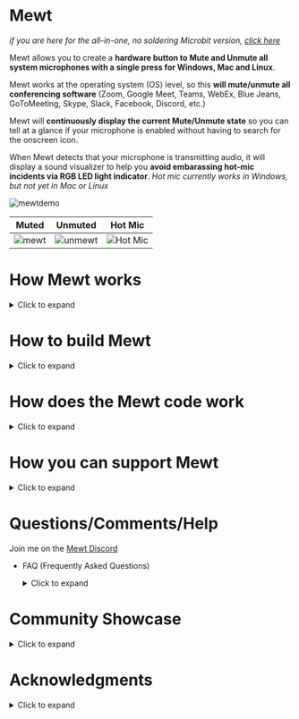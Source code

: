 # Mewt

_if you are here for the all-in-one, no soldering Microbit version, [click here](https://github.com/dakota-mewt/mewt/blob/main/README_Microbit.md)_

Mewt allows you to create a **hardware button to Mute and Unmute all system microphones with a single press for Windows, Mac and Linux**.  

Mewt works at the operating system (OS) level, so this **will mute/unmute all conferencing software** (Zoom, Google Meet, Teams, WebEx, Blue Jeans, GoToMeeting, Skype, Slack, Facebook, Discord, etc.)

Mewt will **continuously display the current Mute/Unmute state** so you can tell at a glance if your microphone is enabled without having to search for the onscreen icon. 

When Mewt detects that your microphone is transmitting audio, it will display a sound visualizer to help you **avoid embarassing hot-mic incidents via RGB LED light indicator**. _Hot mic currently works in Windows, but not yet in Mac or Linux_

![mewtdemo](/images/mewtdemolowrez.gif)

Muted | Unmuted | Hot Mic
:------------: | :-------------: | :-------------:
![mewt](/images/mewt/red.jpg) | ![unmewt](/images/mewt/blue.jpg) | ![Hot Mic](/images/mewt/hotmic.gif)

# How Mewt works
<details>
 <summary>Click to expand</summary> 

Mewt is made up of 2 parts: 
   
1. Physical components
   1. A physical button to control mute state, with a built-in RGB LED to display mute state / hot-mic
   1. An Arduino microcontroller to interface with the button and the LED. This is also what will communicate with your computer
1. Code running on your computer to 
   1. Recognize button presses to toggle microphone mute/unmute
   1. Read microphone mute/unmute state and send information to the physical components to display status
   1. Read microphone volume levels and send information to the physical components to display hot-mic
![mewtdesign](/images/mewtdesign.png)

</details>

# How to build Mewt
<details>
 <summary>Click to expand</summary>


## Get physical components
<details>
 <summary>Click to expand</summary>

_Note: these are not referral links, I do not benefit from you clicking on these links.  I am not making an endorsement for Amazon or specific 3rd party merchants.  These are purely to help people get started_
### 1. Get a button (~$3 - $20)
* $18[![deluxemomentary](/images/deluxemomentary.png)](https://www.ebay.com/itm/333311892227)

  <details>
   <summary>Click to expand

  **Things to consider**
     </summary> 

  * **Size**: too small makes it hard to press, too big and it takes up desk space.  
  * **Depth**: shallower buttons are easier to mount
  * **LED**: you can find buttons without LED lights, with a single colored LED light, with two color LEDs, or even with RGB (Red/Green/Blue) LEDs.  Buttons with RGB LEDs allows Mewt to function fully, but they are also often bulkier, pricier and more difficult to wire.  
  * **State**: after you press it once, if it stays depressed (On state) and vice versa, it is called a "latching" button.  If after you press it, the button resets itself so that you can never tell if it's On or Off by visually looking at it, then it is called a "momentary" button.  Mewt works with either.
  * **Form factor**: Mewt can also work as a toggle switch instead of a button
  * **Common anode vs Common cathode**:  Mewt works with either.  This just affects how you physically connect it to the Arduino.
  * **Voltage**: 3V-6V are best as that is what Arduinos output.  I have had no issues with 12V.  I don't think Arduinos can drive 120/220V.
  * **Resistor**: Buttons with built-in LEDs typically have resistors already and do not need separate resistors
  * **SPST/SPDT/DPST/DPDT**: Super confusing, right?  Here's a [link that explains](https://spemco.com/blog/single-pole-triple-throw-triple-pole-single-throw-spst-dpdt-etc-how-to-tell-the-difference) it. TL;DR: get an SPST or SPDT.  avoid DPST/DPDT, they're overkill.

  **Other Examples**: 

  _ |Latch | Momentary | Switch 
  :-------------: | :-------------: | :-------------: | :-------------:
  Basic* | ![basiclatching](/images/basiclatching.png)[$3](https://www.amazon.com/dp/B07WGNSRXR) | ![basicmomentary](/images/basicmomentary.png)[$3](https://www.amazon.com/dp/B07VSFLTMJ) | ![basictoggleswitch](/images/basictoggleswitch.png)[$3](https://www.amazon.com/dp/B07SXRKY6C/) 
  Deluxe | ![deluxelatching](/images/deluxelatching.png)[$8](https://www.amazon.com/gp/product/B07KQ3P2Y2) | ![deluxemomentary](/images/deluxemomentary.png)[$18](https://www.ebay.com/itm/333311892227) | ![deluxetoggleswitch](/images/deluxetoggleswitch.png)[$10*](https://www.amazon.com/gp/product/B008DG7NWQ) 
  </details>
  
  * *buttons without built-in RGB LEDs will require that you separately wire in an RGB for hot-mic, or run modified code for hot-mic to display a blinking LED instead of flashing colors

### 2. Get an Arduino microcontroller (~$10)
* $8[![cheappromicro](/images/cheappromicro.png)](https://www.amazon.com/dp/B07J2Q3ZD5/)
  <details>
   <summary>Click to expand

   **Things to consider**
     </summary>

  Any Arduino model (Pro Micro, Nano, Uno, etc) should work.  Pick the USB connector of your choice (Micro-USB, Mini-USB, UBS-C), Mewt is agnostic.  
  **Things to consider**:
  * **Size**: Pro Micro is the smallest, followed closely by the Nano. Unos are pretty big
  * **To solder or not**: if you don't want to solder, get an Uno or a Pro Micro/Nano with pre-soldered headers ![headers](/images/arduino-with-header.png) and a breadboard ![breadboard](/images/breadboard.png).  _Headers are the pins that stick out from the Arduino_

  **Examples**: 

  _ | Pro Micro | Nano | Uno 
  :------------: | :-------------: | :-------------: | :-------------:
  Size | Smallest ![promicro](/images/promicro.png) | Slightly larger ![nano](/images/nano.png)| Large ![uno](/images/uno.png)
  With Headers  | N/A |  [$6](https://www.amazon.com/dp/B082HGQ24C/) | [$11](https://www.amazon.com/dp/B016D5KOO)
  Without Headers  | [$8](https://www.amazon.com/dp/B07J2Q3ZD5) | [$13](https://www.amazon.com/dp/B07VX7MX27) | N/A
  </details>


### 3. Get wires, solder, soldering iron

### Don't want to solder?

  <details>
   <summary>If so, click here to expand</summary> 

### Basic Mewt
You may be interested in building a simplified version of Mewt because you don't want to solder, or because it is a good way to learn/experiment, or as a project for your kids. 

![mewtbasic](/images/mewtbasic.gif)

**Get an Arduino Starter Kit**: 
* $20[![arduinostarterkit](/images/arduinostarterkit.png)](https://www.amazon.com/dp/B01DGD2GAO/)

It will come with everything you need (Arduino, breadboard, wires, buttons, LEDs, resistors).  Plus you still have spare parts to make other projects when you're done!


**Or a Microbit**:
* $15[![microbit](/images/mewtdemomicrobitlowrez.gif)](https://www.adafruit.com/product/3530)
* You won't have to wire **ANYTHING** up, the buttons and LED displays are built-in.
* Skip over to the [Microbit readme](https://github.com/dakota-mewt/mewt/blob/main/README_Microbit.md)
</details>
 

</details>

## Test physical components
<details>
 <summary>Click to expand</summary>

### 1. Plug in your Arduino and find its COM port
<details>
 <summary>Click to expand</summary>
 
* Windows
  <details>
   <summary>Click to expand</summary>
 
   1. Click Start 
   ![clickstart](/images/screenshots/windows/clickstart.png)
   1. Type in **_device manager_** to search and open 
   ![devicemanager](/images/screenshots/windows/devicemanager.png)
   1. Scroll down to **_ports_** and expand it.  _Note: you may not see a Ports listing until after the next step, don't panic._
   1. Now plug your Arduino into your computer's USB port.  Depending on your Arduino model, you may see some lights blink on your Arduino at this point.
   1. The **_Device Manager_** window may refresh at this point.  scroll down to **_ports_**, and expand it (again).
   1. You should see a listing for **_Arduino [specific model] (COMx)_** where **_x_** is usually a number from 3 - 15 
   ![ports](/images/screenshots/windows/ports.png)
   1. Jot down the COMx serial port somewhere, we'll need to reference it later
   </details>

* Mac
  <details>
   <summary>Click to expand</summary>
   
   1. Click **_Finder->Applications->Utilities->Terminal_** 
   ![terminal](/images/screenshots/mac/terminal.png)
   1. In the Terminal window, type in **_ls /dev/tty.*_** and hit enter. Make a mental note of the results.  
   ![portsbeforearduino](/images/screenshots/mac/portsbeforearduino.png)
   1. Now plug your Arduino into your computer's USB port.  Depending on your Arduino model, you may see some lights blink on your Arduino at this point.
   1. In the Terminal window, type in **_ls /dev/tty.*_** and hit enter (again). 
   ![portsafterarduino](/images/screenshots/mac/portsafterarduino.png)
   1. Jot down the new entry **_/dev/tty.XXXXXXXX_** serial port somewhere, we'll need to reference it later
   </details>
 

* Linux
  <details>
   <summary>Click to expand</summary>
   
   1. In a Terminal window, type in **_ls /dev/tty.*_** and hit enter. Make a mental note of the results.  
   ![portsbeforearduino](/images/screenshots/mac/portsbeforearduino.png)
   1. Now plug your Arduino into your computer's USB port.  Depending on your Arduino model, you may see some lights blink on your Arduino at this point.
   1. In the Terminal window, type in **_ls /dev/tty.*_** and hit enter (again). 
   ![portsafterarduino](/images/screenshots/mac/portsafterarduino.png)
   1. Jot down the new entry **_/dev/tty.XXXXXXXX_** serial port somewhere, we'll need to reference it later
   </details>
</details>

### 2. Download and install the Arduino IDE to test your Arduino
<details>
 <summary>Click to expand</summary>

1. Go to [The Arduino Download Page](https://www.arduino.cc/en/software) to download the latest IDE for your OS
1. Click on **Windows Installer** to download the latest version
![arduinodownload](/images/screenshots/arduino/arduinodownload.png)
1. Install and launch the IDE
1. Select **_File->New_** and delete everything in the new window that opens up
1. Select **_Tools->Board_** and choose your Arduino model.  _for Pro Micros, choose Arduino Leonardo_ 
![boards](/images/screenshots/arduino/boards.png)
1. Select **_Tools->Ports_** and choose the same serial port that you jotted down earlier 
![portselection](/images/screenshots/arduino/portselection.png)
1. In the editor window paste in this code borrowed from **Abdullah Al Mamun** from [Instructables.com](https://www.instructables.com/Arduino-Function-Serialread-And-SerialreadString/) 
 ```c
 String a;
 void setup() {
  Serial.begin(9600); // opens serial port, sets data rate to 9600 bps
 }

 void loop() {
  while(Serial.available()) {
   a= Serial.readString();// read the incoming data as string
   Serial.println(a);
  }
 }
```

1. Select **_Sketch->Verify/Compile_**.  You can click **_Save_** when it prompts you to save the sketch folder.  
![verifycompile](/images/screenshots/arduino/verifycompile.png)
1. You should see a green **Done Compiling** status at the bottom of your Arduino window 
![donecompiling](/images/screenshots/arduino/donecompiling.png)
1. Select **_Sketch->Upload_**.
![upload](/images/screenshots/arduino/upload.png)
1. You should see the status change to **Uploading**, the lights on the Arduino should blink, followed by a green **Done Uploading** status at the bottom of your Arduino window. 
![doneuploading](/images/screenshots/arduino/doneuploading.png)
1. If you get an error while uploading, some Arduino models require you to select your Bootloader.  To do that, select **_Tools->Processor->(Old Bootloader)_** and try uploading again.  
![processorbootloader](/images/screenshots/arduino/processorbootloader.png)
1. Select **_Tools->Serial Monitor_** 
![serialmonitor](/images/screenshots/arduino/serialmonitor.png)
1. Make sure the 2 selections on the lower right hand of the screen are: **Both NL & CR** and **9600 baud** 
![serialmonitorparameter](/images/screenshots/arduino/serialmonitorparameter.png)
1. In the text box, type in **_Hello World_** and click **_Send_**
1. If all goes well, you should see the same words show up below the text box next to a timestamp 
![helloworld](/images/screenshots/arduino/helloworld.png)
1. **Congratulations** if this is your first Arduino program!  Go get a gummi bear and shove it in your face!
 <details>
  <summary>
   
   _Curious as to what the program did?_
   </summary>
  
  It created a variable (**a**) to be a placeholder.  It then set speed at which the Arduino communicates with the computer over the Serial port (interesting tidbit, USB stands for _Universal **Serial** Bus_) to 9600 bauds.  Remember that is also the speed that we are using to monitor the iteractions.  
  
  After that, it runs an infinite loop that checks the Serial port for data.  If there's no data, it does nothing.  But since it's an infinite loop, it will immediately check the Serial port for data again.  This happens over and over again until finally you type in "Hello World" and hit Send.  That sends the data from your computer over the Serial port to the Arduino.  The check detects data when this happens.  It will then use the variable (**a**) to temporarily hold on to that data.  Lastly, it will dump that data back onto the Serial port for the computer to display.
  
  This is why everything you type in the text box will show up in the output window after a small delay.
 </details>
</details>



### 3. Test your button 
<details>
 <summary>Click to expand</summary>

* **SPST/SPDT/DPST/DPDT**: Here's a [link that explains](https://spemco.com/blog/single-pole-triple-throw-triple-pole-single-throw-spst-dpdt-etc-how-to-tell-the-difference) it.

**If your button is a SPST**
   <details>
   <summary>Click to expand</summary>
   
   Then, it should have 2 switch terminals.  
   * A Common (sometimes labeled **C**)
   * A Normally Open (sometimes labeled **NO**)
   
   </details>

**If your button is a SPDT**
   <details>
   <summary>Click to expand</summary>
   
   Then, it should have 3 switch terminals.  
   ![spdtschematics](/images/spdtschematics.png)
   * A Common (sometimes labeled **C**)
   * A Normally Open (sometimes labeled **NO**)
   * A Normally Closed (sometimes labeled **NC**)
   
   </details>
   


* Connect the button **NO** terminal to **D2** on your Arduino
* Connect the button **C** terminal to **GND** on your Arduino

_Consider testing with jumper cables and a breadboard rather than directly soldering.  It is easier to identify faulty components or make changes this way._
  ![buttontestwiring](/images/buttontestwiring.png)
* in the editor window paste in [this code](/code/arduino/tests/mewt-button-test.ino) 
  
 <details>
  <summary>
   
   _See the code_
   </summary>

   ```c
 const int mewtButton = 2;     
      int mewtState = 0;
      byte inByte;     
      int inInt;

 void setup() {
   Serial.begin(9600);
   Serial.setTimeout(50);
   // initialize digital pin LED_BUILTIN as an output.
   pinMode(LED_BUILTIN, OUTPUT);
   pinMode(mewtButton, INPUT_PULLUP);   
 }

 // the loop function runs over and over again forever
 void loop() {    
   mewtState = digitalRead(mewtButton);

   if (mewtState == LOW) {
     digitalWrite(LED_BUILTIN, HIGH);  
     Serial.println("pressed");      
     delay(500);
   }
   if (mewtState == HIGH) {
     digitalWrite(LED_BUILTIN, LOW);  
     Serial.println("released");      
     delay(500);
   }
   delay(500);
 }
   ```
 </details>   

1. Select **_Sketch->Verify/Compile_**.  You can click **_Save_** when it prompts you to save the sketch folder.  
![verifycompile](/images/screenshots/arduino/verifycompile.png)
1. You should see a green **Done Compiling** status at the bottom of your Arduino window 
![donecompiling](/images/screenshots/arduino/donecompiling.png)
1. Select **_Sketch->Upload_**.  
![upload](/images/screenshots/arduino/upload.png)
1. You should see the status change to **Uploading**, the lights on the Arduino should blink, followed by a green **Done Uploading** status at the bottom of your Arduino window. 
![doneuploading](/images/screenshots/arduino/doneuploading.png)
1. If you get an error while uploading, some Arduino models require you to select your Bootloader.  To do that, select **_Tools->Processor->(Old Bootloader)_** and try uploading again.  
![processorbootloader](/images/screenshots/arduino/processorbootloader.png)
1. Select **_Tools->Serial Monitor_** 
![serialmonitor](/images/screenshots/arduino/serialmonitor.png)
1. Make sure the 2 selections on the lower right hand of the screen are: **Both NL & CR** and **9600 baud** 
![serialmonitorparameter](/images/screenshots/arduino/serialmonitorparameter.png)
1. If all goes well, you should see the word **pressed** in the output window every time you press the button.  It should display **released** when you let go of the button.
![buttontest](/images/screenshots/arduino/buttontest.png)
1. If you get the opposite result of what you are looking for (output says **pressed** when you release the button and it says **released** when you press the button), simply swap the wires connecting to the button terminals
1. **Congratulations** if this is your first time connecting a piece of physical hardware to your code!  Go get another gummi bear and shove it in your face! 

 <details>
  <summary>
   
   _Curious as to what the program did?_
   </summary>
It sets a variable (**mewtButton**) to the Arduino #2 pin, and creates a variable (**mewtState**).  

It sets the Serial speed to be 9600, and a timeout of 50 (milliseconds).  The default timeout is 1 second, so a 50 millisecond time will allow faster responses from the Arduino.

We also initialize **LED_BUILTIN** (Arduino's built-in LED) and the MewtButton.  **INPUT_PULLUP** uses Arduino's built-in resistor so you can avoid having to physically wire in a resistor to make the button work.

Inside the infinite loop, we read the current state from **mewtButton**, which is reading from Arduino's #2 pin, and puts it into **mewtState** variable.  

Then we check the value of the state.  If it is **LOW**, then that means that the button has been pressed.  We then output that state by turning on **LED_BUILTIN** and also write **pressed** on the serial port to be displayed by the computer.  That will happen as long as the button is pressed.

If we release the button, then **mewtState** would be **HIGH**.  We then output that state by turning off **LED_BUILTIN** and also write **released** on the serial port to be displayed by the computer.  That will happen as long as the button is pressed.
 </details>

</details>

### 4. Test your LED 
<details>
 <summary>Click to expand</summary>

* **Common Cathode vs Common Anode**: Here's a [link that explains](https://forum.arduino.cc/index.php?topic=22413.0) it.

**If LED is Common Cathode**
   <details>
   <summary>Click to expand</summary>
      
   * A Common (sometimes labeled **C** or **-**) - you will connect this to **GND** on your Arduino
   * A Terminal for every color LED in your light - You will start by identifying the terminal for the red LED and connecting it to the **D4** pins on your Arduino
   ![ledtestwiring-commoncathode](/images/ledtestwiring-commoncathode.png)

* in the editor window paste in [this code](/code/arduino/tests/mewt-ledcommoncathode-test.ino) 
  
 <details>
  <summary>
   
   _See the code_
   </summary>

   ```c
   const int led0 = 0;     
   const int led1 = 1;     
   const int led3 = 3;     
   const int led4 = 4;     
   const int led5 = 5;     
   const int led6 = 6;     
   const int led7 = 7;     
   const int led8 = 8;     
   const int led9 = 9;     
   const int led10 = 10;     
   const int led11 = 11;     
   const int led12 = 12; 
   const int led13 = 13; 

   const int mewtButton = 2;     
         int mewtState = 0;
         byte inByte;     
         int inInt;

   void setup() {
     Serial.begin(9600);
     Serial.setTimeout(50);
     // initialize digital pin LED_BUILTIN as an output.
     pinMode(LED_BUILTIN, OUTPUT);
     pinMode(led0, OUTPUT);
     pinMode(led1, OUTPUT);
     pinMode(led3, OUTPUT);
     pinMode(led4, OUTPUT);
     pinMode(led5, OUTPUT);
     pinMode(led6, OUTPUT);
     pinMode(led7, OUTPUT);
     pinMode(led8, OUTPUT);
     pinMode(led9, OUTPUT);
     pinMode(led10, OUTPUT);
     pinMode(led11, OUTPUT);
     pinMode(led12, OUTPUT);
     pinMode(led13, OUTPUT);
     pinMode(mewtButton, INPUT_PULLUP);   
    }

   // the loop function runs over and over again forever
   void loop() {    
     digitalWrite(led0, HIGH);
     digitalWrite(led1, HIGH);
     digitalWrite(led3, HIGH);
     digitalWrite(led4, HIGH);
     digitalWrite(led5, HIGH);
     digitalWrite(led6, HIGH);
     digitalWrite(led7, HIGH);
     digitalWrite(led9, HIGH);
     digitalWrite(led10, HIGH);
     digitalWrite(led11, HIGH);
     digitalWrite(led12, HIGH);
     digitalWrite(led13, HIGH);
     mewtState = digitalRead(mewtButton);

     if (mewtState == LOW) {
       digitalWrite(LED_BUILTIN, HIGH);  
       Serial.println("pressed");      
       delay(50);
     }
     if (mewtState == HIGH) {
       digitalWrite(LED_BUILTIN, LOW);  
       Serial.println("released");      
       delay(50);
     }
   }
   ```
 </details>   
  </details>


**If LED is Common Anode**
   <details>
   <summary>Click to expand</summary>
   
   * A Common (sometimes labeled **C** or **+**) - you will connect this to **5V/VCC** on your Arduino
   * A Terminal for every color LED in your light - You will start by identifying the terminal for the red LED and connecting it to the **D4** pins on your Arduino
   ![ledtestwiring-commonannode](/images/ledtestwiring-commonanode.png)
   
* in the editor window paste in [this code](/code/arduino/tests/mewt-ledcommonanode-test.ino) 
  
 <details>
  <summary>
   
   _See the code_
   </summary>

   ```c
   const int led0 = 0;     
   const int led1 = 1;     
   const int led3 = 3;     
   const int led4 = 4;     
   const int led5 = 5;     
   const int led6 = 6;     
   const int led7 = 7;     
   const int led8 = 8;     
   const int led9 = 9;     
   const int led10 = 10;     
   const int led11 = 11;     
   const int led12 = 12; 
   const int led13 = 13; 

   const int mewtButton = 2;     
         int mewtState = 0;
         byte inByte;     
         int inInt;

   void setup() {
     Serial.begin(9600);
     Serial.setTimeout(50);
     // initialize digital pin LED_BUILTIN as an output.
     pinMode(LED_BUILTIN, OUTPUT);
     pinMode(led0, OUTPUT);
     pinMode(led1, OUTPUT);
     pinMode(led3, OUTPUT);
     pinMode(led4, OUTPUT);
     pinMode(led5, OUTPUT);
     pinMode(led6, OUTPUT);
     pinMode(led7, OUTPUT);
     pinMode(led8, OUTPUT);
     pinMode(led9, OUTPUT);
     pinMode(led10, OUTPUT);
     pinMode(led11, OUTPUT);
     pinMode(led12, OUTPUT);
     pinMode(led13, OUTPUT);
     pinMode(mewtButton, INPUT_PULLUP);   
    }

   // the loop function runs over and over again forever
   void loop() {    
     digitalWrite(led0, LOW);
     digitalWrite(led1, LOW);
     digitalWrite(led3, LOW);
     digitalWrite(led4, LOW);
     digitalWrite(led5, LOW);
     digitalWrite(led6, LOW);
     digitalWrite(led7, LOW);
     digitalWrite(led9, LOW);
     digitalWrite(led10, LOW);
     digitalWrite(led11, LOW);
     digitalWrite(led12, LOW);
     digitalWrite(led13, LOW);
     mewtState = digitalRead(mewtButton);

     if (mewtState == LOW) {
       digitalWrite(LED_BUILTIN, HIGH);  
       Serial.println("pressed");      
       delay(50);
     }
     if (mewtState == HIGH) {
       digitalWrite(LED_BUILTIN, LOW);  
       Serial.println("released");      
       delay(50);
     }
   }
   ```

   </details>

1. Select **_Sketch->Verify/Compile_**.  You can click **_Save_** when it prompts you to save the sketch folder.  
![verifycompile](/images/screenshots/arduino/verifycompile.png)
1. You should see a green **Done Compiling** status at the bottom of your Arduino window 
![donecompiling](/images/screenshots/arduino/donecompiling.png)
1. Select **_Sketch->Upload_**.
![upload](/images/screenshots/arduino/upload.png)
1. You should see the status change to **Uploading**, the lights on the Arduino should blink, followed by a green **Done Uploading** status at the bottom of your Arduino window. 
![doneuploading](/images/screenshots/arduino/doneuploading.png)
1. If all goes well, your LED will have lit up.
1. **Congratulations** you're a pro at this point!  Go get a third gummi bear!
1. Disconnect the **red LED** from **D4** and connect the **blue LED** to **D7**
1. Disconnect the **blue LED** and from **D7** connect the **green LED** to **D9**
1. **Congratulations** you have successfully tested all the components you need to make a fully functional Mewt!  Go get a gummi worm this time!

  </details>

**If you have an LED separate from your button (i.e. if you are building a Mewt Basic)**
   <details>
   <summary>Click to expand</summary>
     You will also need to add an inline resistor with every color terminal.
   Follow the above directions, but use this wiring instead:

**Common cathode**
   <details>
   <summary>Click to expand</summary>


   ![ledtestwiring-commonanode-resistor](/images/ledtestwiring-commoncathode-resistor.png)
   </details>
   
**Common Anode**
   <details>
   <summary>Click to expand</summary>
 
   ![ledtestwiring-commonanode-resistor](/images/ledtestwiring-commonanode-resistor.png)
   </details>
   
   </details>

</details>
</details>

## Assemble your Mewt 
<details>
 <summary>Click to expand</summary>

Connect your button/LED to your Arduino using the wiring applicable to your components

* Button terminal -> D2
* Button common -> GND
* LED red -> D4
* LED blue -> D7
* LED green -> D9
* LED common (anode) -> 5V/VCC 
* LED common (cathode) -> GND

  _ | Common Cathode LED | Common Anode LED 
  :------------: | :-------------: | :-------------: 
  Deluxe (no additional resistors)| ![mewtwiring-commoncathode](/images/mewtwiring-commoncathode.png) | ![mewtwiring-commonanode](/images/mewtwiring-commonanode.png) 
  Basic (with resistors)  | ![mewtbasicwiring-commoncathode](/images/mewtbasicwiring-commoncathode.png) | ![mewtbasicwiring-commonanode](/images/mewtbasicwiring-commonanode.png) 
  
</details>

## Test your assembled Mewt 
<details>
 <summary>Click to expand</summary>
 
  ### MicroBit 
 <details>
 <summary>Click to expand</summary>
 
 * Program your Microbit using [this project](https://makecode.microbit.org/_CXW3Jt4d4LgP)
 * Skip to the section **Connect your computer to your Mewt**
 </details>
 
 ### PC
  If using the powershell pc code, use the non-handshake. If using the C# application, you will need the handshake version. 

  | _                          | Common Cathode LED                                                                                   | Common Anode LED                                                                                 |
  |:--------------------------:|:----------------------------------------------------------------------------------------------------:|:------------------------------------------------------------------------------------------------:|
  | Momentary Button           | [pc_momentary_common_cathode.ino](/code/arduino/pc_momentary_common_cathode.ino)                     | [pc_momentary_common_anode.ino](/code/arduino/pc_momentary_common_anode.ino)                     |
  | Latching Button            | [pc_latch_rgb_common_cathode.ino](/code/arduino/pc_latch_rgb_common_cathode.ino)                     | [pc_latch_rgb_common_anode.ino](/code/arduino/pc_latch_rgb_common_anode.ino)                     |
  | Momentary Button Handshake | [pc_momentary_common_cathode_handshake.ino](/code/arduino/pc_momentary_common_cathode_handshake.ino) | [pc_momentary_common_anode_handshake.ino](/code/arduino/pc_momentary_common_anode_handshake.ino) |
  | Latching Button Handshake  | [pc_latch_rgb_common_cathode_handshake.ino](/code/arduino/pc_latch_rgb_common_cathode_handshake.ino) | [pc_latch_rgb_common_anode_handshake.ino](/code/arduino/pc_latch_rgb_common_anode_handshake.ino) |


 ### Mac and Linux
  _ | Common Cathode LED | Common Anode LED 
  :------------: | :-------------: | :-------------: 
  Momentary Button| [maclinux_momentary_common_cathode.ino](/code/arduino/maclinux_momentary_common_cathode.ino) | [maclinux_momentary_common_anode.ino](/code/arduino/maclinux_momentary_common_anode.ino) 
  Latching Button  | [maclinux_latch_rgb_common_cathode.ino](/code/arduino/maclinux_latch_rgb_common_cathode.ino) | [maclinux_latch_rgb_common_anode.ino](/code/arduino/maclinux_latch_rgb_common_anode.ino) 


<details>
 <summary>
  
   _Curious as to how these programs differ?_
   </summary>

* A **Common Cathode** LED shares a connection to Arduino's GND (-).  Arduino sets the state based on changing the voltage applied to the pin.  When you want to turn on an LED light, the code instructs Arduino to send a value of **HIGH**

* A **Common Anode** LED shares a connection to Arduino's 5V/VCC (+).  When you want to turn on an LED light, the code instructs Arduino to send a value of **LOW**

* A **Latching Button** stays locked to an on state or an off state depending on if you've pressed or released the button.  Arduino can simply read the current state to figure out if you intend Mewt to be enabled or not.

* A **Momentary Button** resets itself when you release the button.  Because of this lack of memory (or state), Arduino cannot rely on the status of the button to tell if Mewt should be enabled or not.  Instead, Arduino needs to keep track of the state inside the code with the use of a variable.

* The **PC Mewt** streams back the microphone mute/unmute state and transmitted volume (if applicable).  Therefore, Mewt can rely on a continuous state signal to decide which color to display. 

* The handshake version is meant to be used with the new c# application.

* The **Mac / Linux Mewt** currently cannot stream back mute/unmute state and transmitted volume.  Mewt relies on knowledge of the mute/unmute state of the microphone at the time of button press to determine which color to display.  
</details>

1. Load the program applicable to your components into your Arduino IDE editor 
1. Select **_Sketch->Verify/Compile_**.  You can click **_Save_** when it prompts you to save the sketch folder.  
![verifycompile](/images/screenshots/arduino/verifycompile.png)
1. You should see a green **Done Compiling** status at the bottom of your Arduino window 
![donecompiling](/images/screenshots/arduino/donecompiling.png)
1. Select **_Sketch->Upload_**.
![upload](/images/screenshots/arduino/upload.png)
1. You should see the status change to **Uploading**, the lights on the Arduino should blink, followed by a green **Done Uploading** status at the bottom of your Arduino window. 
![doneuploading](/images/screenshots/arduino/doneuploading.png)
1. Select **_Tools->Serial Monitor_** 
![serialmonitor](/images/screenshots/arduino/serialmonitor.png)
1. Make sure the 2 selections on the lower right hand of the screen are: **Both NL & CR** and **9600 baud** 
![serialmonitorparameter](/images/screenshots/arduino/serialmonitorparameter.png)
1. If all goes well you should have the below reults
* when you press the button you should see the **Green LED** come on and the Arduino IDE window output should display either **1** or **0**.  Every time you press the button again, the value you see will toggle back and forth
* If using the handshake version, you must first type into the console IdentifyMewtDevice, then when you press the button you should see the **Green LED** come on and the Arduino IDE window output should display either **1** or **0**.  Every time you press the button again, the value you see will toggle back and forth

![testmewtbuttonpress](/images/mewt/testmewtbuttonpress.gif)

  Type this into Arduino text box | This should light up
  :------------: | :-------------: 
  **0** | Red ![red](/images/mewt/red.jpg) 
  **1**  | Blue ![blue](/images/mewt/blue.jpg) 
  **2**  | Green ![green](/images/mewt/green.jpg) 
  **3**  | Purple ![purple](/images/mewt/purple.jpg) 
  **4**  | Yellow ![yellow](/images/mewt/yellow.jpg) 
  **5**  | White ![white](/images/mewt/white.jpg) 
  **101**  | Flash Green 3x ![greenblink3x](/images/mewt/greenblink3x.gif)
  
* **Congratulations** you have a fully functional Mewt!  Upgrade your gummi worm to a sour gummi worm!
</details>

## Connect your computer to your Mewt
<details>
 <summary>Click to expand</summary>
 
* Windows
  <details>
   <summary>Click to expand Powershell version</summary>
   
   1. Download [mewt.exe](/code/windows/Powershell%20Version/mewt.exe)   
   _your browser may give you a warning when you try to download.  Select **Keep** to continue downloading._
   ![keepanyway](/images/screenshots/windows/keepanyway.png)
   1. **IMPORTANT** please **UNPLUG** Mewt from your computer's USB before continuing.
   1. Find where you downloaded **mewt.exe** and run the file.
   1. Windows Defender / User Access Control may ask several times if you want to continue, follow screenshots to continue.
   ![windowsdefender](/images/screenshots/windows/windowsdefender.png)![runanyway](/images/screenshots/windows/runanyway.png)![unknownpublisher](/images/screenshots/windows/unknownpublisher.png)
   1. You will then see Mewt install itself
   ![installingmewt](/images/screenshots/windows/installingmewt.png)
   1. You will see a prompt to plug Mewt into a USB port
   ![pluginmewt](/images/screenshots/windows/pluginmewt.png)
   1. When you plug in your Mewt, the prompt will disappear.  Your Mewt may flash a white light briefly.  After a short delay, Mewt will light up with a steady Blue or Red light depending on whether your microphone is currently Unmuted or currently Muted.  _Based on your system/Arduino setup, it may take 15-20 seconds for the steady light to come on._
   ![mewtfirsttime](/images/mewtfirsttime.gif)
   1. The very first time you use Mewt, you will need to press the button twice in order to activate it (sorry, it's a bug, still a work-in-progress). After it has been activated, every single button press will turn every microphone in your system from Unmuted to Muted, and vice versa.  Below are what the colors represent:

   Color | Represents
  :------------: | :-------------: 
  **0** | Muted ![red](/images/mewt/red.jpg) 
  **1**  | Unmuted, but not transmitting ![blue](/images/mewt/blue.jpg) 
  **2**  | Button pressed ![green](/images/mewt/green.jpg) 
  **3**  | Hot-mic display ![purple](/images/mewt/purple.jpg) 
  **4**  | Hot-mic display  ![yellow](/images/mewt/yellow.jpg) 
  **5**  | Hot-mic display  ![white](/images/mewt/white.jpg) 
  **101**  | Microphone devices have changed ![greenblink3x](/images/mewt/greenblink3x.gif)
   * To test out Mewt, go to [online-voice-recorder.com](https://online-voice-recorder.com/), and click on the red button to record.  You should see it react to any sounds your microphone picks up.  
   ![onlinevoicerecorder](/images/onlinevoicerecorder.gif)  
   ![mewtdemo](/images/mewtdemo.gif)
   
   <details>
     <summary>
  
     _Curious as to what the installation program did? Did the installation not work?  Click here to expand_
     </summary>
     
   1. **mewt.exe** is a self-extracting version of **mewt.zip**.  
   1. Download **[mewt.zip](/code/windows/Powershell%20Version/mewt.zip)** to your computer
   1. Navigate to where you saved **mewt.zip**, right click on it and select _**Extract All**_
   ![extractall](/images/screenshots/windows/extractall.png)
   1. In the next window, type in _**c:\mewt**_ then _**Extract**_
   ![extracttocmewt](/images/screenshots/windows/extracttocmewt.png)
   1. **IMPORTANT** please **UNPLUG** Mewt from your computer's USB before continuing.
   1. In _**File Explorer**_ navigate to **c:\mewt**, right click on **setup_mewt.bat** (its icon has gears in it), then select _**Open**_
   ![setup_mewt.bat](/images/screenshots/windows/setup_mewt.bat.png)
   1. You will see a prompt to plug Mewt into a USB port
   ![pluginmewt](/images/screenshots/windows/pluginmewt.png)
   1. When you plug in your Mewt, the prompt will disappear.  Your Mewt may flash a white light briefly.  After a short delay, Mewt will light up with a steady Blue or Red light depending on whether your microphone is currently Unmuted or currently Muted.  _Based on your system/Arduino setup, it may take 15-20 seconds for the steady light to come on._
   ![mewtfirsttime](/images/mewtfirsttime.gif)
   1. The very first time you use Mewt, you will need to press the button twice in order to activate it (sorry, it's a bug, still a work-in-progress). After it has been activated, every single button press will turn every microphone in your system from Unmuted to Muted, and vice versa.
   
   
   
   </details>  

   <details>
   <summary>Click to expand C# Version</summary>

   Lorem Ipsum placeholder
   </details>
   
   
* Mac
  <details>
   <summary>Click to expand</summary>
 
   1. Download [mewt.zip](/code/mac/mewt.zip)   
   _your browser may give you a warning when you try to download.  Select **Keep** to continue downloading._
   ![keepanyway](/images/screenshots/windows/keepanyway.png)
   1. **IMPORTANT** please **UNPLUG** Mewt from your computer's USB before continuing.
   1. Navigate to where you saved **mewt.zip** from ***Finder->Downloads***, right click on it and select _**Open With->Archive Utility**_
   ![extractall](/images/screenshots/mac/archiveutility.png)
   1. Open ***Terminal*** from ***Finder->Applications->Utilities->Terminal***
   1. In the Terminal console, navigate to where you unzipped **mewt.zip** _typically this is **cd $HOME/Downloads/mewt**_
   1. Type in ***python mac_install_mewt.py***, wait for the prompt to plug in your Mewt
   ![macinstall](/images/screenshots/mac/macinstall.png)
   1. When you plug in your Mewt, the prompt will disappear.  Your Mewt may flash a white light briefly.  After a short delay, Mewt will light up with a steady Blue.  _Based on your system/Arduino setup, it may take 15-20 seconds for the steady light to come on._
   ![mewtready](/images/screenshots/mac/mewtready.png)
   </details>

* Linux
  <details>
   <summary>Click to expand</summary>
   
   1. Download [mewt.zip](/code/linux/mewt.zip)   
   1. **IMPORTANT** please **UNPLUG** Mewt from your computer's USB before continuing.
   1. Navigate to where you extracted **mewt.zip** from ***Terminal***
   1. Type in ***python3 linux_install_mewt.py***, wait for the prompt to plug in your Mewt
   1. When you plug in your Mewt, the prompt will disappear.  Your Mewt may flash a white light briefly.  After a short delay, Mewt will light up with a steady Blue.  _Based on your system/Arduino setup, it may take 15-20 seconds for the steady light to come on._
   1. Run **pacmd list-sources** to list all audio devices in your system.  
   1. With [online-voice-recorder.com](https://online-voice-recorder.com/) running, iterate through your sources with the below command until you identify the one that will correctly mute your microphone
   **pacmd set-source-mute X 1** _where X = your source number.  Start with 0 and work upwards_
   1. Once you have identified your microphone, **grep pacmd linux_mewt.py** to find the 2 instances where it's called and replace the microphone index.
   * Here are some links to get you started when you inevitably run into dependency/libraries/access issues
   * [How to install python3-pip on ubuntu 20.04](https://stackoverflow.com/questions/62317653/how-to-install-python3-pip-on-ubuntu-20-04)
   * [SerialException: could not open port /dev/ttyACM0](https://github.com/purduesigbots/pros-cli/issues/45)
   * [Command to mute and unmute a microphone](https://askubuntu.com/questions/12100/command-to-mute-and-unmute-a-microphone)
   </details>
   
</details>

## Running Mewt
<details>
 <summary>Click to expand</summary>
 
 
* Windows
  <details>
   <summary>Click to expand Powershell Version</summary>
   
   1. In _**File Explorer**_ navigate to _**C:\mewt**_
   1. To run Mewt in Headless/No-User-Interface mode, run **start_mewt.bat**
   ![startmewt](/images/screenshots/windows/startmewt.png)
   * To exit from Headless/No-User-Interface mode, simply unplug your Mewt from the USB port
   1. To run Mewt in Verbose mode, run **start_mewt_verbose.bat**.  This will open a console that will provide more information.
   ![startmewtverbose](/images/screenshots/windows/startmewtverbose.png)
   ![mewtverbose](/images/screenshots/windows/mewtverbose.png)
   * To exit from Verbose mode, you can hit ***Ctrl+C***, or close the ***PowerShell*** window or simply unplug your Mewt from the USB port
   * The very first time you use Mewt, you will need to press the button twice in order to activate it (sorry, it's a bug, still a work-in-progress). After it has been activated, every single button press will turn the primary microphone in your system from Unmuted to Muted, and vice versa.
   
   </details> 

   <details>
   <summary>Click to expand C# Version</summary>

  Lorem Ipsum placeholder
   </details>
 
* Mac
  <details>
   <summary>Click to expand</summary>
   
   1. Open ***Terminal*** from ***Finder->Applications->Utilities->Terminal***
   1. In the Terminal console, navigate to where you unzipped **mewt.zip** _typically this is **cd $HOME/Downloads/mewt**_
   1. Type in ***python mewt.py***
   ![mewtready](/images/screenshots/mac/mewtready.png)
   * To exit from Verbose mode, you can hit ***Ctrl+C***, or close the ***PowerShell*** window or simply unplug your Mewt from the USB port
   * The very first time you use Mewt, you will need to press the button twice in order to activate it (sorry, it's a bug, still a work-in-progress). After it has been activated, every single button press will turn the primary microphone in your system from Unmuted to Muted, and vice versa.  
   * After you exit Mewt from the terminal, the light on the button will stay on until you restart Mewt or you unplug Mewt from the USB port
   </details>

* Linux
  <details>
   <summary>Click to expand</summary>
   
   1. Open ***Terminal*** 
   1. In the Terminal console, navigate to where you unzipped **mewt.zip**
   1. Type in ***python3 linux_mewt.py***
   * The very first time you use Mewt, you will need to press the button twice in order to activate it (sorry, it's a bug, still a work-in-progress). After it has been activated, every single button press will turn the primary microphone in your system from Unmuted to Muted, and vice versa.
   * After you exit Mewt from the terminal, the light on the button will stay on until you restart Mewt or you unplug Mewt from the USB port
   </details> 
</details>

## Make your enclosure
<details>
 <summary>Click to expand</summary>
 
 Here are some different ways Mewt can be implemented.

  @Dakota-Mewt's 3D printed top | Dakota-Mewt's 3D printed bottom | @Dakota-Mewt's 3d printed enclosure
  :------------: | :-------------: | :-------------:
  [![@dakota-mewt'stop](/3d-enclosures/@dakota-mewt/top.png)](/3d-enclosures/%40dakota-mewt/Dakota-Mewt.stl) | [![@dakota-mewt'sbottom](/3d-enclosures/@dakota-mewt/bottom.png)](/3d-enclosures/%40dakota-mewt/Dakota-Mewt.stl) |   [![@dakota-mewt'spicture](/3d-enclosures/@dakota-mewt/picture.png)]
  @kulfsson's 3D printed top | @kulfsson's 3D printed bottom | @kulfsson's 3D printed enclosure
  [![@kulfsson'stop](/3d-enclosures/@kulfsson/top.png)](https://www.thingiverse.com/thing:4778895/files) | [![@kulfsson'sbottom](/3d-enclosures/@kulfsson/bottom.png)](https://www.thingiverse.com/thing:4778895/files) |  [![@kulfsson'spicture](/3d-enclosures/@kulfsson/picture.png)](https://www.thingiverse.com/thing:4778895/files)
  Small Button | Medium Button | Medium Button
  ![smallbutton](/images/prototypes/smallbutton.png) | ![mediumbutton](/images/prototypes/mediumbutton.png) | ![mediumbutton2](/images/prototypes/mediumbutton2.png)
  Huge Button | Switch | Stick
  ![hugebutton](/images/prototypes/hugebutton.png) | ![switch](/images/prototypes/switch.png) | ![stick](/images/prototypes/stick.png)
  Snap Circuits | Microbit | Basic
  ![snapcircuits](/images/prototypes/snapcircuits.png) | ![microbit](/images/prototypes/microbit.png) | ![basic](/images/prototypes/basic.png)


</details>   

</details>

# How does the Mewt code work
<details>
 <summary>Click to expand</summary>
 
* **Arduino**
   <details>
    <summary>Click to expand</summary>
   Mewt's Arduino code wires the below inputs, outputs and placeholders together:

   **Input from user**
     * Button: User issues command to Mewt to mute/unmute microphone by pressing the button

   **Output to computer**
     * Serial: Arduino opens up a communications channel to pass along the user input via commands to the computer.  1=mute, 0=unmute

   **Input from computer**
     * Serial: After the computer issues the command to mute/unmute the system microphone, it passes a value to Arduino to represent the current state of the microphone.  0=muted, 1=umuted.  It is also possible to receive values >1 if the computer supports streaming microphone volume data (for hot-mic support).  

   **Output to user**
     * LED: Arduino takes the input from computer and maps them into different colors to be displayed to the user via the combination of RGB LED lights.  

     Value | Meaning | RGB | Color
     :------------: | :-------------: | :-------------: |  :-------------: 
     0 | Muted | R | Red
     1 | Unmuted | B | Blue
     2 | Button pressed | G | Green
     mod 3 = 0 (3, 6, 9, etc.) | Hot-mic | RB | Purple
     mod 3 = 1 (4, 7, 10, etc.) | Hot-mic | RG | Yellow
     mod 3 = 2 (5, 8, 11, etc.) | Hot-mic | RGB | White
     101 | There's a change to the system audio devices | G G G | Flashes green 3x

   **Placeholders**
     * toggleState: for momentary buttons, this help to keep track of whether the last button press resulted in a mute or an unmute, since you cannot read this off the button itself
     * lastLedDisplayUpdate: keeps track of when the last udpate came in from the computer, helps it figure out when Mewt is no longer running on the computer
     * lastVolume: keeps track of the previous volume.  This is currently deprecated.  It was previously used to detect volume changes to allow a single LED light to be flickered for Hot-mic if there was no RGB available
     * ledDisplay: holds the value received from the computer and is used to determine which color LED to light

   **Pseudocode**
     * Read current state of button
     * Read value from computer
     * Figure out what RGB to turn on depending on value from computer
     * Timestamps last value from computer
     * If it's been longer than 1 second since last value from computer, shut down all LEDs to avoid user confusion
     * If button was pressed, turn on Green LED to provide feedback to user
     * Read current state of button again
     * If button was previously pressed, and is now released, then user has toggled mute/unmute.  Save mute state to memory.  Send command via serial to computer.



   </details>

* **Windows**
   <details>
    <summary>Click to expand Powershell Version</summary>

   Mewt Windows leverages the AudioDeviceCmdlets PowerShell library for its communications with system microphones.  See [Acknowledgments](#Acknowledgments)

   **Setup Pseudocode**
     * Reads command line arguments *Passing **Zoom** or **Meet** as an argument will make Mewt attempt to send the shortcut for application-level muting respectively
     * Reads the COM port to look for Mewt on from **mewt_com_port.txt**.  *should have been detected and written as part of the setup*
     * Imports AudioDeviceCmdlets library
     * If it's the first time Mewt/AudioDeviceCmdlets has run on this computer, it will install/copy the files to the correct directories for future use
     * Opens a separate process to output the volume stream of the current microphone to a file **out.txt**
     * Creates a Serial bus communicatioons using the COM port from above
     * Sends **101** to Mewt to display flashing green light to indicate Mewt is starting up
     * Clears the console and outputs ***Mewt Ready*** *for verbose mode*
     * Declares some temporary variables to keep state for last button state and ***unmewtable device*** *I encountered USB microphone that unmuted itself right after a mute command was sent that needed specialized treatment*
     * Takes a snapshot of all system audio devices, filtered down to just the microphones/recording devices
     * Starts a timer to gauge how long each press is taking to effect *for verbose mode*

   **Loop Pseudocode**
     * Take the last value from audio stream and write it to **mewt_stream.txt**
     * Queries current mute state from computer and inverts it *AudioDeviceCmdlets returns 1 for mute, but Mewt sends 0 for mute in order to more logically support hot-mic
     * If current state is unmuted, but microphone is capturing no volume, AudioDeviceCmdlets returns 0.  Replace this 0 to 1 before sending to Mewt
     * Otherwise, send last volume value to Mewt
     * Check against previous mute state to prevent unnecessary commands *sending mute when microphone is currently muted*
     * Read button state from Arduino
     * Timestamps mute state change start
     * If we received **Zoom** or **Meet** from command line argument, then switch windows focus to Zoom or Google Chrome respectively and send appropriate shortcut key *the Chrome tab that Meet is on has to be the in-focus tab for this to work*
     * Iteratives through each available system microphone and mutes them individually, making sure to save the primary microphone, and checking if there's been a change of devices *removed a device or added a device*
     * For every microphone muted/unmuted, timestamps how long it took from start to finish
     * Checks for ***unmewtable device*** *if user wants to mute, and we muted every microphone, but a microphone subsequently reports that it's unmuted*
     * Waits for a fraction over half a second and mutes that unmewtable device again *beats me why this works, it just does*
     * Once we have discovered an unmewtable device, we will save it so that we don't waste time checking it every time.  Mewt will go directly to doing a 2nd mute attempt on these devices
     * Exits if port to Arduino no longer active *if Mewt is physically unplugged*

   </details>
   <details>
    <summary>Click to expand C# Version</summary>

    Mewt Windows C# lorem ipsum

   </details>


* **Mac**
   <details>
    <summary>Click to expand</summary>

   Mewt Mac leverages AppleScript in order to set the recording volume of the primary microphone to 0 for mute, and 100 for unmute.  *There is a more robust way to actually mute microphones (as opposed to setting volume to 0), and to iterate through each microphone.  To do so, we can leverage the **Audio MIDI Setup** application.  However, this currently takes 3-5 seconds per toggle and is not efficient enough to use without further optimization.  

   **Setup Pseudocode**
     * Reads the COM port to look for Mewt on from **port_arduino**.  *should have been detected and written as part of the setup*
     * Creates a Serial bus communicatioons using the COM port from above
     * Declares some temporary variables to keep state for last button state  
     * Sends **101** to Mewt to display flashing green light to indicate Mewt is starting up  
     * Clears the console

   **Loop Pseudocode**
     * Read button state from Arduino
     * _test_data.csv_ refers to hot-mic feature that is currently being tested and not yet integrated
     * If 1 received, then mute by calling **mac_native_mewt.scpt** AppleScript
     * Otherwise, if 0 received, then unmute by calling **mac_native_unmewt.scpt** AppleScript
     * Write 1/0 for mute/unmute to serial so Arduino can display the correct status lights
   </details>


* **Linux**
   <details>
    <summary>Click to expand</summary>

   Mewt Linux was tested on Ubuntu 20.04 LTS and 18.04LTS.  It leverages the PulseAudio library for its communications with system microphones.  See [Acknowledgments](#Acknowledgments)  *The code currently mutes/unmutes a single microphone as opposed to iterating through every single device.  Since you're a Linux user, have at it!*  

   **Setup Pseudocode**
     * Reads the COM port to look for Mewt on from **port_arduino**.  *should have been detected and written as part of the setup*
     * Creates a Serial bus communicatioons using the COM port from above
     * Declares some temporary variables to keep state for last button state  
     * Sends **101** to Mewt to display flashing green light to indicate Mewt is starting up  
     * Clears the console

   **Loop Pseudocode**
     * Read button state from Arduino
     * _test_data.csv_ refers to hot-mic feature that is currently being tested and not yet integrated
     * If 1 received, then mute by calling **pacmd set-source-mute _X_ 1** _where X is microphone to be muted
     * Otherwise, if 0 received, then unmute by calling **pacmd set-source-mute _X_01** _where X is microphone to be unmuted
     * Write 1/0 for mute/unmute to serial so Arduino can display the correct status lights
   </details>
</details>

</details>




# How you can support Mewt
<details>
 <summary>Click to expand</summary>
 
 All I ask is that you take a moment to do something kind.  
  
 * Think of what you would have been willing to contribute to the Mewt project (however small the amount), and donate that to your favorite charity instead.
 
 * See someone hungry or cold?  Buy them a small meal or cheap socks.
 
 * Have elderly neighbors?  Offer to help shovel their driveway or mow their lawn.
 
 * People across the political divide have you on edge?  Bake them some cookies just to be nice.
 
 * Even something as simple as given a random stranger your best smile.  
 
 If you can report back via this 5 second [#UnMewtForGood questionnaire](https://www.surveymonkey.com/r/DFHGL6H), it would really make my day.  I'm hoping we can push out $1000 and/or 100 hours of kindness from this little corner of the internet.
 </details>

# Questions/Comments/Help
Join me on the [Mewt Discord](https://discord.gg/FMm7zVdPhs)

* FAQ (Frequently Asked Questions)
   <details>
    <summary>Click to expand</summary>
 
   * Can you make it work without an RGB?

   _Yes.  Without an RGB, there are fewer ways to provide feedback about the microphone state, but we can still make it work.  Examples: 2 colors (1 for mute, 1 for unmute, blink unmute for hot mic), 1 color (on for mute, off for unmute, no hot mic), no LED (no feedback)_
   
   * The powershell window keeps opening and closing endlessly and I am seeing "faulty audio device" when running verbose mode. Windows 10 may be blocking the DLL

   _Go into C:\mewt and right clicked on the DLL and selected properties.  Check the box to unblock the DLL and hit apply.  Thank you @shatter71!_
   </details>

# Community Showcase
   <details>
    <summary>Click to expand</summary>

 [Kulfsson](https://www.thingiverse.com/thing:4778895) | ![1](https://media.discordapp.net/attachments/790788123968667653/811153916401549313/unknown.png) | ![2](https://media.discordapp.net/attachments/790788123968667653/811154015441125376/unknown.png) | ![3](https://media.discordapp.net/attachments/790788123968667653/811154167191568384/unknown.png) | ![4](https://media.discordapp.net/attachments/790788123968667653/811154273173110784/unknown.png)
   :------------: | :-------------: | :-------------: | :-------------: | :-------------:
mattlag | ![1](https://media.discordapp.net/attachments/790788123968667653/813570307838836776/unknown.png)
   birlaP | ![1](https://media.discordapp.net/attachments/790788123968667653/827874162252447744/IMG20210403172315.jpg) | ![2](https://media.discordapp.net/attachments/790788123968667653/827874162852626442/IMG20210403172303.jpg) | ![3](https://media.discordapp.net/attachments/790788123968667653/827874163251347526/IMG20210403172257.jpg) | 
Joe_Shmow | ![1](https://media.discordapp.net/attachments/790788123968667653/843379994221609010/mewt.jpg?width=729&height=1297)
Thomas Neis | [![1](https://media.discordapp.net/attachments/844326788167237643/844406252872400906/unknown.png?width=735&height=1313)](https://www.tiktok.com/@razzo_studio/video/6959289075480186118?sender_device=pc&sender_web_id=6963827378129241605&is_from_webapp=v1&is_copy_url=0)


</details>
   
# Acknowledgments
<details>
 <summary>Click to expand</summary>
 
* Mewt's Windows implementation leverages the [AudioDeviceCmdlets](https://github.com/frgnca/AudioDeviceCmdlets) library, Copyright &copy; 2016-2018 Francois Gendron <fg@frgn.ca>
* Mewt's Linux implementation leverages the [PulseAudio](https://www.freedesktop.org/wiki/Software/PulseAudio/About/) library.  
* Mewt's Windows Self-Extracting Executable file makes use of the [Shushing Face Icon](https://openmoji.org/library/#emoji=1F92B) from the [OpenMoji](https://openmoji.org/about/#acknowledgement) project.  
</details>
